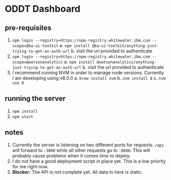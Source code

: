 # ODDT Dashboard

## pre-requisites
1. `npm login --registry=https://npm-registry.whitewater.ibm.com --scope=@ba-ui-toolkit`
    a. `npm install @ba-ui-toolkit/anything-just-trying-to-get-an-auth-url`
    b. visit the url provided to authenticate
2. `npm login --registry=https://npm-registry.whitewater.ibm.com --scope=@watsonanalytics`
    a. `npm install @watsonanalytics/anything-just-trying-to-get-an-auth-url`
    b. visit the url provided to authenticate
3. I recommend running NVM in order to manage node versions. Currently I am developing using v8.0.0
    a. `brew install nvm`
    b. `nvm install 8`
    c. `nvm use 8`


## running the server
1. `npm install`
2. `npm start`

## notes
1. Currently the server is listening on two different ports for requests. `/api` will forward to `:3000` while all other requests go to `:8080`. This will probably cause problems when it comes time to deploy.
2. I do not have a good deployment script in place yet. This is a low priority for me right now.
3. **Blocker:** The API is not complete yet. All data in here is static.